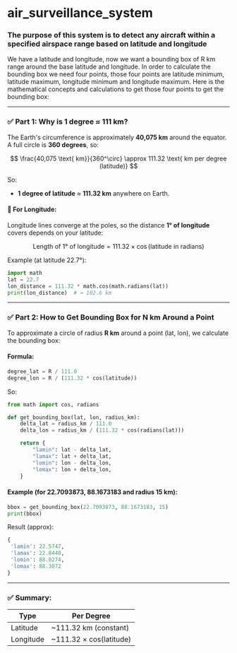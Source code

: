 # air_surveillance_system

### The purpose of this system is to detect any aircraft within a specified airspace range based on latitude and longitude

We have a latitude and longitude, now we want a bounding box of R km range around the base latitude and longitude. In order to calculate the bounding box we need four points, those four points are latitude minimum, latitude maximum, longitude minimum and longitude maximum. Here is the mathematical concepts and calculations to get those four points to get the bounding box:

---

### ✅ **Part 1: Why is 1 degree ≈ 111 km?**

The Earth's circumference is approximately **40,075 km** around the equator. A full circle is **360 degrees**, so:

$$
\frac{40,075 \text{ km}}{360^\circ} \approx 111.32 \text{ km per degree (latitude)}
$$

So:

* **1 degree of latitude** ≈ **111.32 km** anywhere on Earth.

#### 🔹 For Longitude:

Longitude lines converge at the poles, so the distance **1° of longitude** covers depends on your latitude:

$$
\text{Length of 1° of longitude} = 111.32 \times \cos(\text{latitude in radians})
$$

Example (at latitude 22.7°):

```python
import math
lat = 22.7
lon_distance = 111.32 * math.cos(math.radians(lat))
print(lon_distance)  # ≈ 102.6 km
```

---

### ✅ **Part 2: How to Get Bounding Box for N km Around a Point**

To approximate a circle of radius **R km** around a point (lat, lon), we calculate the bounding box:

#### Formula:

```python
degree_lat = R / 111.0
degree_lon = R / (111.32 * cos(latitude))
```

So:

```python
from math import cos, radians

def get_bounding_box(lat, lon, radius_km):
    delta_lat = radius_km / 111.0
    delta_lon = radius_km / (111.32 * cos(radians(lat)))

    return {
        "lamin": lat - delta_lat,
        "lamax": lat + delta_lat,
        "lomin": lon - delta_lon,
        "lomax": lon + delta_lon,
    }
```

#### Example (for 22.7093873, 88.1673183 and radius 15 km):

```python
bbox = get_bounding_box(22.7093873, 88.1673183, 15)
print(bbox)
```

Result (approx):

```python
{
 'lamin': 22.5747,
 'lamax': 22.8440,
 'lomin': 88.0274,
 'lomax': 88.3072
}
```

---

### ✅ Summary:

| Type      | Per Degree               |
| --------- | ------------------------ |
| Latitude  | \~111.32 km (constant)   |
| Longitude | \~111.32 × cos(latitude) |
